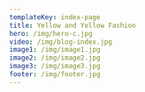 ```yaml
---
templateKey: index-page
title: Yellow and Yellow Fashion
hero: /img/hero-c.jpg
video: /img/blog-index.jpg
image1: /img/image1.jpg
image2: /img/image2.jpg
image3: /img/image3.jpg
footer: /img/footer.jpg
---
```


